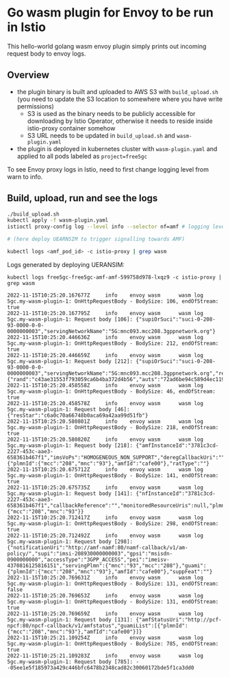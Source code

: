 # Go wasm plugin for Envoy to be run in Istio

This hello-world golang wasm envoy plugin simply prints out incoming request body to envoy logs.

## Overview

- the plugin binary is built and uploaded to AWS S3 with `build_upload.sh` (you need to update the S3 location to somewhere where you have write permissions)
  - S3 is used as the binary needs to be publicly accessible for downloading by Istio Operator, otherwise it needs to reside inside istio-proxy container somehow
  - S3 URL needs to be updated in `build_upload.sh` and `wasm-plugin.yaml`
- the plugin is deployed in kubernetes cluster with `wasm-plugin.yaml` and applied to all pods labeled as `project=free5gc`

To see Envoy proxy logs in Istio, need to first change logging level from warn to info.

## Build, upload, run and see the logs

```sh
./build_upload.sh
kubectl apply -f wasm-plugin.yaml
istioctl proxy-config log --level info --selector nf=amf # logging level is per-POD

# (here deploy UEARNSIM to trigger signalling towards AMF)

kubectl logs <amf_pod_id> -c istio-proxy | grep wasm
```

Logs generated by deploying UERANSIM:

```log
kubectl logs free5gc-free5gc-amf-amf-599758d978-lxqz9 -c istio-proxy | grep wasm

2022-11-15T10:25:20.167677Z     info    envoy wasm      wasm log 5gc.my-wasm-plugin-1: OnHttpRequestBody - BodySize: 106, endOfStream: true
2022-11-15T10:25:20.167795Z     info    envoy wasm      wasm log 5gc.my-wasm-plugin-1: Request body [106]: {"supiOrSuci":"suci-0-208-93-0000-0-0-0000000003","servingNetworkName":"5G:mnc093.mcc208.3gppnetwork.org"}
2022-11-15T10:25:20.446636Z     info    envoy wasm      wasm log 5gc.my-wasm-plugin-1: OnHttpRequestBody - BodySize: 212, endOfStream: true
2022-11-15T10:25:20.446659Z     info    envoy wasm      wasm log 5gc.my-wasm-plugin-1: Request body [212]: {"supiOrSuci":"suci-0-208-93-0000-0-0-0000000003","servingNetworkName":"5G:mnc093.mcc208.3gppnetwork.org","resynchronizationInfo":{"rand":"c43ae31553f793059ca6b4ba372d4b56","auts":"72ad6be94c589d4ec119348427c1"}}
2022-11-15T10:25:20.458558Z     info    envoy wasm      wasm log 5gc.my-wasm-plugin-1: OnHttpRequestBody - BodySize: 46, endOfStream: true
2022-11-15T10:25:20.458578Z     info    envoy wasm      wasm log 5gc.my-wasm-plugin-1: Request body [46]: {"resStar":"c6a0c70a66748b0aca69a42aa99d51fb"}
2022-11-15T10:25:20.580801Z     info    envoy wasm      wasm log 5gc.my-wasm-plugin-1: OnHttpRequestBody - BodySize: 218, endOfStream: true
2022-11-15T10:25:20.580820Z     info    envoy wasm      wasm log 5gc.my-wasm-plugin-1: Request body [218]: {"amfInstanceId":"3781c3cd-2227-453c-aae3-658361b467f1","imsVoPs":"HOMOGENEOUS_NON_SUPPORT","deregCallbackUri":"","initialRegistrationInd":true,"guami":{"plmnId":{"mcc":"208","mnc":"93"},"amfId":"cafe00"},"ratType":""}
2022-11-15T10:25:20.675712Z     info    envoy wasm      wasm log 5gc.my-wasm-plugin-1: OnHttpRequestBody - BodySize: 141, endOfStream: true
2022-11-15T10:25:20.675735Z     info    envoy wasm      wasm log 5gc.my-wasm-plugin-1: Request body [141]: {"nfInstanceId":"3781c3cd-2227-453c-aae3-658361b467f1","callbackReference":"","monitoredResourceUris":null,"plmnId":{"mcc":"208","mnc":"93"}}
2022-11-15T10:25:20.712417Z     info    envoy wasm      wasm log 5gc.my-wasm-plugin-1: OnHttpRequestBody - BodySize: 298, endOfStream: true
2022-11-15T10:25:20.712492Z     info    envoy wasm      wasm log 5gc.my-wasm-plugin-1: Request body [298]: {"notificationUri":"http://amf-namf:80/namf-callback/v1/am-policy/","supi":"imsi-208930000000003","gpsi":"msisdn-0900000000","accessType":"3GPP_ACCESS","pei":"imeisv-4370816125816151","servingPlmn":{"mnc":"93","mcc":"208"},"guami":{"plmnId":{"mcc":"208","mnc":"93"},"amfId":"cafe00"},"suppFeat":""}
2022-11-15T10:25:20.769631Z     info    envoy wasm      wasm log 5gc.my-wasm-plugin-1: OnHttpRequestBody - BodySize: 131, endOfStream: false
2022-11-15T10:25:20.769653Z     info    envoy wasm      wasm log 5gc.my-wasm-plugin-1: OnHttpRequestBody - BodySize: 131, endOfStream: true
2022-11-15T10:25:20.769659Z     info    envoy wasm      wasm log 5gc.my-wasm-plugin-1: Request body [131]: {"amfStatusUri":"http://pcf-npcf:80/npcf-callback/v1/amfstatus","guamiList":[{"plmnId":{"mcc":"208","mnc":"93"},"amfId":"cafe00"}]}
2022-11-15T10:25:21.109254Z     info    envoy wasm      wasm log 5gc.my-wasm-plugin-1: OnHttpRequestBody - BodySize: 785, endOfStream: true
2022-11-15T10:25:21.109283Z     info    envoy wasm      wasm log 5gc.my-wasm-plugin-1: Request body [785]: --05ee1e5f185973a429c446bfc6478b2348cad82c30060172bde5f1ca3dd0
```